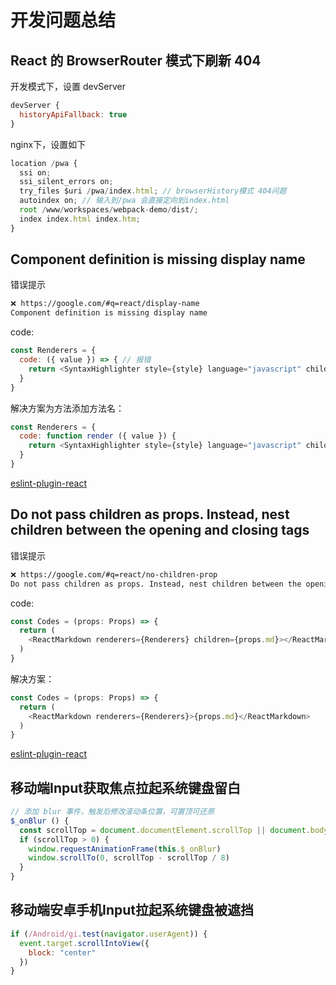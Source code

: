 # 开发问题总结

## React 的 BrowserRouter 模式下刷新 404

开发模式下，设置 devServer

```js
devServer {
  historyApiFallback: true
}
```

nginx下，设置如下

```js
location /pwa {
  ssi on;
  ssi_silent_errors on;
  try_files $uri /pwa/index.html; // browserHistory模式 404问题
  autoindex on; // 输入到/pwa 会直接定向到index.html
  root /www/workspaces/webpack-demo/dist/;
  index index.html index.htm;
}
```

## Component definition is missing display name

错误提示

```bash
❌ https://google.com/#q=react/display-name
Component definition is missing display name
```

code:

```js
const Renderers = {
  code: ({ value }) => { // 报错
    return <SyntaxHighlighter style={style} language="javascript" children={value} />
  }
}
```

解决方案为方法添加方法名：

```js
const Renderers = {
  code: function render ({ value }) {
    return <SyntaxHighlighter style={style} language="javascript" children={value} />
  }
}
```

[eslint-plugin-react](https://github.com/yannickcr/eslint-plugin-react/issues/597)

## Do not pass children as props. Instead, nest children between the opening and closing tags

错误提示

```bash
❌ https://google.com/#q=react/no-children-prop
Do not pass children as props. Instead, nest children between the opening and closing tags
```

code:

```js
const Codes = (props: Props) => {
  return (
    <ReactMarkdown renderers={Renderers} children={props.md}></ReactMarkdown> // 报错
  )
}
```

解决方案：

```js
const Codes = (props: Props) => {
  return (
    <ReactMarkdown renderers={Renderers}>{props.md}</ReactMarkdown>
  )
}
```

[eslint-plugin-react](https://github.com/yannickcr/eslint-plugin-react/blob/master/docs/rules/no-children-prop.md)

## 移动端Input获取焦点拉起系统键盘留白

```js
// 添加 blur 事件，触发后修改滚动条位置，可置顶可还原
$_onBlur () {
  const scrollTop = document.documentElement.scrollTop || document.body.scrollTop
  if (scrollTop > 0) {
    window.requestAnimationFrame(this.$_onBlur)
    window.scrollTo(0, scrollTop - scrollTop / 8)
  }
}
```

## 移动端安卓手机Input拉起系统键盘被遮挡

```js
if (/Android/gi.test(navigator.userAgent)) {
  event.target.scrollIntoView({
    block: "center"
  })
}
```